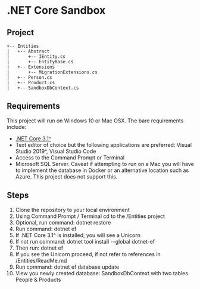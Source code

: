 # .NET Core Sandbox

## Project
```
+-- Entities
|	+-- Abstract
|	    +-- IEntity.cs
|	    +-- EntityBase.cs
|	+-- Extensions
|	    +-- MigrationExtensions.cs
|	+-- Person.cs
|	+-- Product.cs
|	+-- SandboxDbContext.cs
```
## Requirements
This project will run on Windows 10 or Mac OSX. The bare requirements include:

- [.NET Core 3.1^](https://dotnet.microsoft.com/download)
- Text editor of choice but the following applications are preferred: Visual Studio 2019^, Visual Studio Code 
- Access to the Command Prompt or Terminal
- Microsoft SQL Server. Caveat if attempting to run on a Mac you will have to implement the database in Docker or an alternative location such as Azure. This project does not support this.

## Steps
1.	Clone the repository to your local environment
2.	Using Command Prompt / Terminal cd to the /Entities project
3.	Optional, run command: dotnet restore
4.	Run command: dotnet ef
5.	If .NET Core 3.1^ is installed, you will see a Unicorn
6.	If not run command: dotnet tool install --global dotnet-ef
7.	Then run: dotnet ef 
8.	If you see the Unicorn proceed, if not refer to references in /Entities/ReadMe.md
9.	Run command: dotnet ef database update
10.	View you newly created database: SandboxDbContext with two tables People & Products


